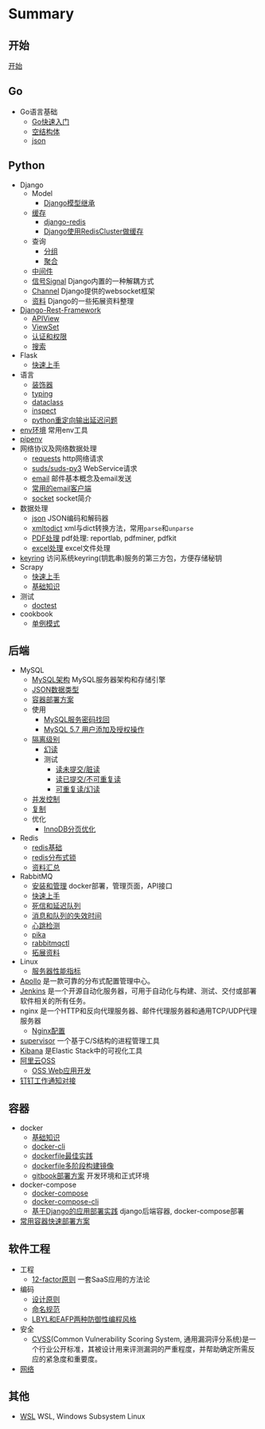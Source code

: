 # Summary

## 开始
[开始](./README.md)

## Go
- Go语言基础
  - [Go快速入门](./go/go快速入门.md)
  - [空结构体](./go/lang/empty_struct.md)
  - [json](./go/std/json.md)

## Python
* Django
    * Model
        - [Django模型继承](./python/django/model/inherit.md) 
    * [缓存](./python/django/cache/cache.md)
        - [django-redis](./python/django/cache/django-redis.md)
        - [Django使用RedisCluster做缓存](./python/django/cache/redis-cluster.md)
    * 查询
        - [分组](./python/django/query/annotate.md) 
        - [聚合](./python/django/query/aggregate-expressions.md)
    * [中间件](./python/django/middleware.md)
    * [信号Signal](./python/django/signal.md) Django内置的一种解耦方式
    * [Channel](./python/django/django_channels/base.md) Django提供的websocket框架
    * [资料](./python/django/resource.md) Django的一些拓展资料整理
* [Django-Rest-Framework](./python/django/django_rest_framework/base.md)
    - [APIView](./python/django/django_rest_framework/views.md)
    - [ViewSet](./python/django/django_rest_framework/viewset.md)
    - [认证和权限](./python/django/django_rest_framework/auth.md)
    - [搜索](./python/django/django_rest_framework/search.md)
* Flask
    - [快速上手](./python/flask/base.md)
* 语言
    - [装饰器](./python/decorator.md)
    - [typing](./python/typing.md)
    - [dataclass](./python/dataclass.md)
    - [inspect](./python/inspect.md)
    - [python重定向输出延迟问题](./python/solutions/python-stdout-redirect.md)
* [env环境](./python/env.md) 常用env工具
* [pipenv](./python/pipenv.md)
* 网络协议及网络数据处理
    - [requests](./python/requests.md) http网络请求
    - [suds/suds-py3](./python/suds.md) WebService请求
    - [email](./python/email/email.md) 邮件基本概念及email发送
    - [常用的email客户端](./python/email/常用的email客户端.md)
    - [socket](./python/socket.md) socket简介
* 数据处理
    - [json](./python/json.md) JSON编码和解码器
    - [xmltodict](./python/xmltodict.md) xml与dict转换方法，常用`parse`和`unparse`
    - [PDF处理](./python/pdf.md) pdf处理: reportlab, pdfminer, pdfkit
    - [excel处理](./python/excel.md) excel文件处理
* [keyring](./python/keyring.md) 访问系统keyring(钥匙串)服务的第三方包，方便存储秘钥
* Scrapy
    - [快速上手](./python/scrapy/start.md)
    - [基础知识](./python/scrapy/基础知识.md)
* 测试
    - [doctest](./python/test/doctest.md)
* cookbook
    - [单例模式](./python/singleton.md)

## 后端
- MySQL
    - [MySQL架构](./backend/mysql/mysql架构.md) MySQL服务器架构和存储引擎
	- [JSON数据类型](./backend/mysql/json.md)
	- [容器部署方案](./backend/mysql/docker.md)
	- 使用
	    - [MySQL服务密码找回](./backend/mysql/usage/mysql-forgot-password.md)
	    - [MySQL 5.7 用户添加及授权操作](./backend/mysql/usage/mysql-grant.md)
	- [隔离级别](./backend/mysql/隔离级别/隔离级别.md)
	    - [幻读](./backend/mysql/隔离级别/幻读.md)
	    - 测试
	        - [读未提交/脏读](./backend/mysql/隔离级别/脏读test.md)
            - [读已提交/不可重复读](./backend/mysql/隔离级别/不可重复读test.md)
            - [可重复读/幻读](./backend/mysql/隔离级别/幻读test.md)
    - [并发控制](./backend/mysql/并发控制.md)
    - [复制](./backend/mysql/复制.md)
    - 优化
    	- [InnoDB分页优化](./backend/mysql/优化/innodb分页优化.md)
- Redis
    - [redis基础](./backend/redis/碎片.md)
    - [redis分布式锁](./backend/redis/redis-lock.md)
    - [资料汇总](./backend/redis/redis复习.md)
- RabbitMQ
  - [安装和管理](./backend/rabbitmq/install.md) docker部署，管理页面，API接口
  - [快速上手](./backend/rabbitmq/tutorial.md)
  - [死信和延迟队列](./backend/rabbitmq/dead-letter.md)
  - [消息和队列的失效时间](./backend/rabbitmq/ttl.md)
  - [心跳检测](./backend/rabbitmq/heartbeat.md)
  - [pika](./backend/rabbitmq/pika.md) 
  - [rabbitmqctl](./backend/rabbitmq/rabbitmqctl.md)
  - [拓展资料](./backend/rabbitmq/资料汇总.md)
- Linux
  - [服务器性能指标](./backend/linux/load.md)
- [Apollo](./backend/apollo.md) 是一款可靠的分布式配置管理中心。
- [Jenkins](./backend/jenkins.md) 是一个开源自动化服务器，可用于自动化与构建、测试、交付或部署软件相关的所有任务。
- nginx 是一个HTTP和反向代理服务器、邮件代理服务器和通用TCP/UDP代理服务器
  - [Nginx配置](./backend/nginx.md)
- [supervisor](./backend/supervisor.md) 一个基于C/S结构的进程管理工具
- [Kibana](./backend/kibana.md) 是Elastic Stack中的可视化工具
- [阿里云OSS](./backend/oss.md)
  - [OSS Web应用开发](./backend/oss-web.md)
- [钉钉工作通知对接](./backend/dingtalk.md)

## 容器
- docker
	- [基础知识](./docker/docker.md)
	- [docker-cli](./docker/docker-cli.md)
	- [dockerfile最佳实践](./docker/dockerfile.md)
	- [dockerfile多阶段构建镜像](./docker/multi_stage.md)
	- [gitbook部署方案](./docker/examples/gitbook.md) 开发环境和正式环境
- docker-compose
	- [docker-compose](./docker/docker-compose.md)
	- [docker-compose-cli](./docker/docker-compose-cli.md)
	- [基于Django的应用部署实践](./docker/examples/lms_backend.md) django后端容器, docker-compose部署
- [常用容器快速部署方案](./docker/examples.md)

## 软件工程
- 工程
  - [12-factor原则](./se/12-factor.md) 一套SaaS应用的方法论
- 编码
  - [设计原则](./code/设计原则.md)
  - [命名规范](./code/naming.md)
  - [LBYL和EAFP两种防御性编程风格](./code/lbyl_n_eafp.md)
- 安全
  - [CVSS](./security/cvss.md)(Common Vulnerability Scoring System, 通用漏洞评分系统)是一个行业公开标准，其被设计用来评测漏洞的严重程度，并帮助确定所需反应的紧急度和重要度。
- [网络](./network/network.md)

## 其他
- [WSL](./windows/wsl.md) WSL, Windows Subsystem Linux

